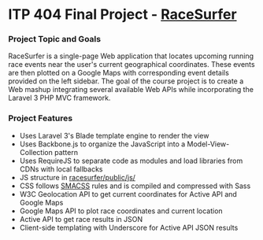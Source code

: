 ﻿# ITP 404 Final Project - [RaceSurfer](http://racesurfer.aws.af.cm/)

### Project Topic and Goals
RaceSurfer is a single-page Web application that locates upcoming running race events near the user's current geographical coordinates. These events are then plotted on a Google Maps with corresponding event details provided on the left sidebar. The goal of the course project is to create a Web mashup integrating several available Web APIs while incorporating the Laravel 3 PHP MVC framework.

### Project Features
* Uses Laravel 3's Blade template engine to render the view
* Uses Backbone.js to organize the JavaScript into a Model-View-Collection pattern
* Uses RequireJS to separate code as modules and load libraries from CDNs with local fallbacks
* JS structure in [racesurfer/public/js/](https://github.com/hermantran/ITP404-Final-Project/tree/master/racesurfer/public/js)
* CSS follows [SMACSS](http://smacss.com/) rules and is compiled and compressed with Sass
* W3C Geolocation API to get current coordinates for Active API and Google Maps 
* Google Maps API to plot race coordinates and current location  
* Active API to get race results in JSON  
* Client-side templating with Underscore for Active API JSON results  